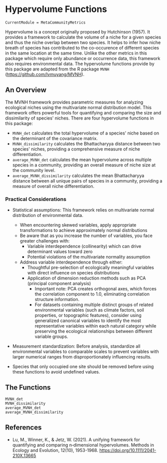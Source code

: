 # Hypervolume Functions
```@meta
CurrentModule = MetaCommunityMetrics
```
Hypervolume is a concept originally proposed by Hutchinson (1957). It provides a framework to calculate the volume of a niche for a given species and thus the niche overlap between two species. It helps to infer how niche breath of species has contributed to the co-occurence of different species in the same location at the same time. Unlike the other metrics in this package which require only abundance or occurrence data, this framework also requires environmental data. The hypervolume functions provide by this package are adapted from the R package `MVNH` (https://github.com/lvmuyang/MVNH).

## An Overview
The MVNH framework provides parametric measures for analyzing ecological niches using the multivariate normal distribution model. This framework offers powerful tools for quantifying and comparing the size and dissimilarity of species' niches. There are four hypervolume functions in this package:
- `MVNH_det` calculates the total hypervolume of a species' niche based on the determinant of the covariance matrix.
- `MVNH_dissimilarity` calculates the Bhattacharyya distance between two species' niches, providing a comprehensive measure of niche differentiation. 
- `average_MVNH_det` calculates the mean hypervolume across multiple species in a community, providing an overall measure of niche size at the community level.
- `average_MVNH_dissimilarity` calculates the mean Bhattacharyya distance between all unique pairs of species in a community, providing a measure of overall niche differentiation.

### Practical Considerations
- Statistical assumptions: This framework relies on multivariate normal distribution of environmental data.
    - When encountering skewed variables, apply appropriate transformations to achieve approximately normal distributions
    - Be aware that as you increase the number of variables, you face greater challenges with:
        - Variable interdependence (collinearity) which can drive determinant values toward zero
        - Potential violations of the multivariate normality assumption
    - Address variable interdependence through either:
        - Thoughtful pre-selection of ecologically meaningful variables with direct influence on species distributions
        - Application of dimension reduction methods such as PCA (principal component analysis)
            - Important note: PCA creates orthogonal axes, which forces the correlation component to 1.0, eliminating correlation structure information.
            - For datasets containing multiple distinct groups of related environmental variables (such as climate factors, soil properties, or topographic features), consider using generalized canonical variables to identify the most representative variables within each natural category while preserving the ecological relationships between different variable groups.

- Measurement standardization: Before analysis, standardize all environmental variables to comparable scales to prevent variables with larger numerical ranges from disproportionately influencing results.

- Species that only occupied one site should be removed before using these functions to avoid undefined values.

## The Functions
```@docs
MVNH_det
MVNH_dissimilarity
average_MVNH_det
average_MVNH_dissimilarity
```
## References
- Lu, M., Winner, K., & Jetz, W. (2021). A unifying framework for quantifying and comparing n‐dimensional hypervolumes. Methods in Ecology and Evolution, 12(10), 1953-1968. https://doi.org/10.1111/2041-210X.13665

